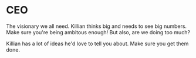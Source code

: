 # CEO

The visionary we all need. Killian thinks big and needs to see big numbers. Make sure you're being ambitous enough! But also, are we doing too much? 

Killian has a lot of ideas he'd love to tell you about. Make sure you get them done. 